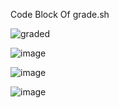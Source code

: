 Code Block Of grade.sh 

![graded](https://user-images.githubusercontent.com/78668680/204488558-4288fe9e-343a-49da-b846-30c9a6802f24.PNG)

![image](https://user-images.githubusercontent.com/78668680/204488755-3cc1a78e-dbe5-4049-a67f-e0a8a4784263.png)

![image](https://user-images.githubusercontent.com/78668680/204488850-3b789851-9479-4241-8b3e-d08f1900643d.png)

![image](https://user-images.githubusercontent.com/78668680/204489169-78bf8807-9f7c-4079-8cf0-a543c3d03904.png)
